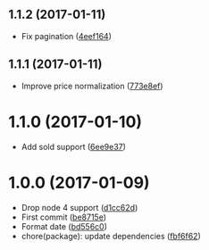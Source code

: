 <a name="1.1.2"></a>
## 1.1.2 (2017-01-11)

* Fix pagination ([4eef164](https://github.com/kikobeats/merkawind-api/commit/4eef164))



<a name="1.1.1"></a>
## 1.1.1 (2017-01-11)

* Improve price normalization ([773e8ef](https://github.com/kikobeats/merkawind-api/commit/773e8ef))



<a name="1.1.0"></a>
# 1.1.0 (2017-01-10)

* Add sold support ([6ee9e37](https://github.com/kikobeats/merkawind-api/commit/6ee9e37))



<a name="1.0.0"></a>
# 1.0.0 (2017-01-09)

* Drop node 4 support ([d1cc62d](https://github.com/kikobeats/merkawind-api/commit/d1cc62d))
* First commit ([be8715e](https://github.com/kikobeats/merkawind-api/commit/be8715e))
* Format date ([bd556c0](https://github.com/kikobeats/merkawind-api/commit/bd556c0))
* chore(package): update dependencies ([fbf6f62](https://github.com/kikobeats/merkawind-api/commit/fbf6f62))



